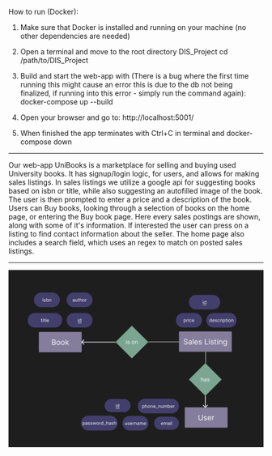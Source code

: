 How to run (Docker):

1) Make sure that Docker is installed and running on your machine (no other dependencies are needed)

2) Open a terminal and move to the root directory DIS_Project
    cd /path/to/DIS_Project

3) Build and start the web-app with (There is a bug where the first time running this might cause an error
    this is due to the db not being finalized, if running into this error - simply run the command again):
    docker-compose up --build

4) Open your browser and go to:
    http://localhost:5001/

5) When finished the app terminates with Ctrl+C in terminal and 
    docker-compose down

__________________________________________________________________________________

Our web-app UniBooks is a marketplace for selling and buying used University books.
It has signup/login logic, for users, and allows for making sales listings. In sales listings
we utilize a google api for suggesting books based on isbn or title, while also suggesting an
autofilled image of the book. The user is then prompted to enter a price and a description of the book.
Users can Buy books, looking through a selection of books on the home page, or entering the Buy book page.
Here every sales postings are shown, along with some of it's information. If interested the user can press on a listing
to find contact information about the seller. The home page also includes a search field, which uses an regex
to match on posted sales listings.

___________________________________________________________________________________

![alt text](/unibooks/app/static/img/ER.png)
